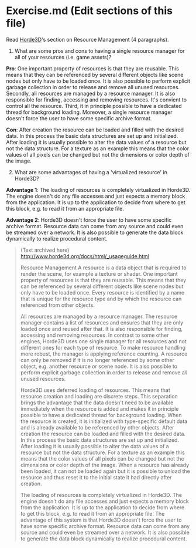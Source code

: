# Exercise.md (Edit sections of this file)

Read [Horde3D](http://www.horde3d.org/docs/html/_usageguide.html)'s section on Resource Management (4 paragraphs).

1. What are some pros and cons to having a single resource manager for all of your resources (i.e. game assets)?

**Pro**:  One important property of resources is that they are reusable. This means that they can be referenced by several different objects like scene nodes but only have to be loaded once. It is also possible to perform explicit garbage collection in order to release and remove all unused resources. Secondly, all resources are managed by a resource manager. It is also responsible for finding, accessing and removing resources. It's convient to control all the resource. Third, it in principle possible to have a dedicated thread for background loading. Moreover, a single resource manager doesn't force the user to have some specific archive format.

**Con**: After creation the resource can be loaded and filled with the desired data. In this process the basic data structures are set up and initialized. After loading it is usually possible to alter the data values of a resource but not the data structure. For a texture as an example this means that the color values of all pixels can be changed but not the dimensions or color depth of the image. 


2. What are some advantages of having a 'virtualized resource' in Horde3D?

**Advantage 1**: The loading of resources is completely virtualized in Horde3D. The engine doesn't do any file accesses and just expects a memory block from the application. It is up to the application to decide from where to get this block, e.g. to read it from an appropriate file. 

**Advantage 2**: Horde3D doesn't force the user to have some specific archive format. Resource data can come from any source and could even be streamed over a network. It is also possible to generate the data block dynamically to realize procedural content.




> (Text archived here)
> http://www.horde3d.org/docs/html/_usageguide.html
>
>
> Resource Management
>A resource is a data object that is required to render the scene, for example a texture or shader. One important property of resources is that they are reusable. This means that they can be referenced by several different objects like scene nodes but only have to be loaded once. Every resource is identified by a name that is unique for the resource type and by which the resource can referenced from other objects.
>
>All resources are managed by a resource manager. The resource manager contains a list of resources and ensures that they are only loaded once and reused after that. It is also responsible for finding, accessing and removing resources. In contrast to some other engines, Horde3D uses one single manager for all resources and not different ones for each type of resource. To make resource handling more robust, the manager is applying reference counting. A resource can only be removed if it is no longer referenced by some other object, e.g. another resource or scene node. It is also possible to perform explicit garbage collection in order to release and remove all unused resources.
>
>Horde3D uses deferred loading of resources. This means that resource creation and loading are discrete steps. This separation brings the advantage that the data doesn't need to be available immediately when the resource is added and makes it in principle possible to have a dedicated thread for background loading. When the resource is created, it is initialized with type-specific default data and is already available to be referenced by other objects. After creation the resource can be loaded and filled with the desired data. In this process the basic data structures are set up and initialized. After loading it is usually possible to alter the data values of a resource but not the data structure. For a texture as an example this means that the color values of all pixels can be changed but not the dimensions or color depth of the image. When a resource has already been loaded, it can not be loaded again but it is possible to unload the resource and thus reset it to the initial state it had directly after creation.
>
>The loading of resources is completely virtualized in Horde3D. The engine doesn't do any file accesses and just expects a memory block from the application. It is up to the application to decide from where to get this block, e.g. to read it from an appropriate file. The advantage of this system is that Horde3D doesn't force the user to have some specific archive format. Resource data can come from any source and could even be streamed over a network. It is also possible to generate the data block dynamically to realize procedural content.

